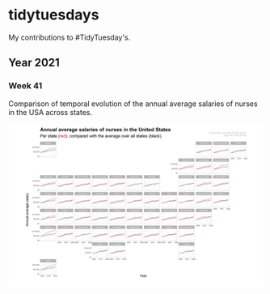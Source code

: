 # tidytuesdays
My contributions to #TidyTuesday's.

## Year 2021
### Week 41
Comparison of temporal evolution of the annual average salaries of nurses in the USA across states.

<img src="https://github.com/codicolus/tidytuesdays/blob/main/2021/w41/annual_avg_salariesnurses.png" width="1000">
